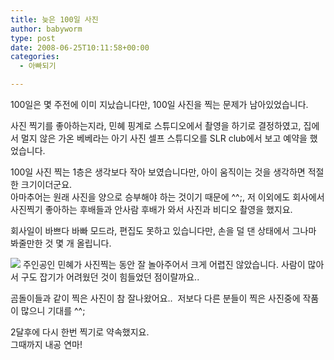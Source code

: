 ```yaml
---
title: 늦은 100일 사진
author: babyworm
type: post
date: 2008-06-25T10:11:58+00:00
categories:
  - 아빠되기

---
```

100일은 몇 주전에 이미 지났습니다만, 100일 사진을 찍는 문제가 남아있었습니다. 

사진 찍기를 좋아하는지라, 민혜 핑계로 스튜디오에서 촬영을 하기로 결정하였고, 집에서 멀지 않은 가온 베베라는 아기 사진 셀프 스튜디오를 SLR club에서 보고 예약을 했었습니다. 

100일 사진 찍는 1층은 생각보다 작아 보였습니다만, 아이 움직이는 것을 생각하면 적절한 크기이더군요.<br>
아마추어는 원래 사진을 양으로 승부해야 하는 것이기 때문에 ^^;, 저 이외에도 회사에서 사진찍기 좋아하는 후배들과 안사람 후배가 와서 사진과 비디오 촬영을 했지요.

회사일이 바쁘다 바빠 모드라, 편집도 못하고 있습니다만, 손을 덜 댄 상태에서 그나마 봐줄만한 것 몇 개 올립니다. 

<img decoding="async" src="https://i0.wp.com/babyworm.net/wordpress/wp-content/uploads/1/jk48.JPG?w=625"  data-recalc-dims="1" /> 주인공인 민혜가 사진찍는 동안 잘 놀아주어서 크게 어렵진 않았습니다. 사람이 많아서 구도 잡기가 어려웠던 것이 힘들었던 점이랄까요.. 

곰돌이들과 같이 찍은 사진이 참 잘나왔어요..  저보다 다른 분들이 찍은 사진중에 작품이 많으니 기대를 ^^;

2달후에 다시 한번 찍기로 약속했지요.<br>
그때까지 내공 연마!
